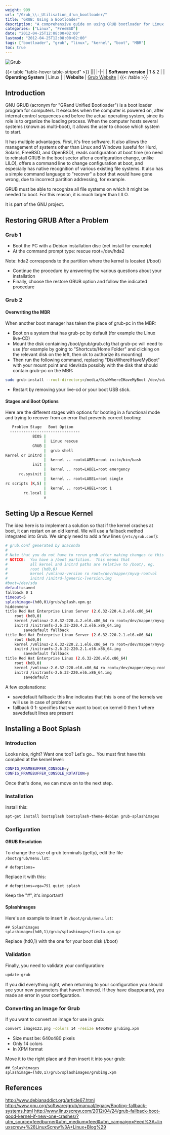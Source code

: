 ```yaml
---
weight: 999
url: "/Grub_\\:_Utilisation_d'un_bootloader/"
title: "GRUB: Using a Bootloader"
description: "A comprehensive guide on using GRUB bootloader for Linux and other operating systems, including recovery methods, configuring rescue kernels, and customizing the boot splash screen."
categories: ["Linux", "FreeBSD"]
date: "2012-04-25T12:08:00+02:00"
lastmod: "2012-04-25T12:08:00+02:00"
tags: ["bootloader", "grub", "linux", "kernel", "boot", "MBR"]
toc: true
---
```


![Grub](/images/grub_logo.avif)

{{< table "table-hover table-striped" >}}
|||
|-|-|
| **Software version** | 1 & 2 |
| **Operating System** | Linux |
| **Website** | [Grub Website](https://www.gnu.org/software/grub/) |
{{< /table >}}

## Introduction

GNU GRUB (acronym for "GRand Unified Bootloader") is a boot loader program for computers. It executes when the computer is powered on, after internal control sequences and before the actual operating system, since its role is to organize the loading process. When the computer hosts several systems (known as multi-boot), it allows the user to choose which system to start.

It has multiple advantages. First, it's free software. It also allows the management of systems other than Linux and Windows (useful for Hurd, Solaris, FreeBSD, and OpenBSD), reads configuration at boot time (no need to reinstall GRUB in the boot sector after a configuration change, unlike LILO), offers a command line to change configuration at boot, and especially has native recognition of various existing file systems. It also has a simple command language to "recover" a boot that would have gone wrong, due to incorrect partition addressing, for example.

GRUB must be able to recognize all file systems on which it might be needed to boot. For this reason, it is much larger than LILO.

It is part of the GNU project.

## Restoring GRUB After a Problem

### Grub 1

- Boot the PC with a Debian installation disc (net install for example)
- At the command prompt type: rescue root=/dev/hda2

Note: hda2 corresponds to the partition where the kernel is located (/boot)

- Continue the procedure by answering the various questions about your installation
- Finally, choose the restore GRUB option and follow the indicated procedure

### Grub 2

#### Overwriting the MBR

When another boot manager has taken the place of grub-pc in the MBR:

- Boot on a system that has grub-pc by default (for example the Linux live-CD)
- Mount the disk containing /boot/grub/grub.cfg that grub-pc will need to use (for example by going to "Shortcuts/Home Folder" and clicking on the relevant disk on the left, then ok to authorize its mounting)
- Then run the following command, replacing "DiskWhereIHaveMyBoot" with your mount point and /dev/sda possibly with the disk that should contain grub-pc on the MBR:

```bash
sudo grub-install --root-directory=/media/DiskWhereIHaveMyBoot /dev/sda
```

- Restart by removing your live-cd or your boot USB stick.

#### Stages and Boot Options

Here are the different stages with options for booting in a functional mode and trying to recover from an error that prevents correct booting:

```bash
   Problem Stage   Boot Option
  -------------------------------
            BIOS |
                 |  Linux rescue
            GRUB |
                 |  grub shell
Kernel or Initrd |
                 |  kernel .. root=LABEL=root init=/bin/bash
            init |
                 |  kernel .. root=LABEL=root emergency
      rc.sysinit |
                 |  kernel .. root=LABEL=root single
rc scripts (K,S) |
                 |  kernel .. root=LABEL=root 1
        rc.local |
                 v
```

## Setting Up a Rescue Kernel

The idea here is to implement a solution so that if the kernel crashes at boot, it can restart on an old kernel. We will use a failback method integrated into Grub. We simply need to add a few lines (`/etc/grub.conf`):

```bash {linenos=table,hl_lines=[10,11,19,24,29]}
# grub.conf generated by anaconda
#
# Note that you do not have to rerun grub after making changes to this file
# NOTICE:  You have a /boot partition.  This means that
#          all kernel and initrd paths are relative to /boot/, eg.
#          root (hd0,0)
#          kernel /vmlinuz-version ro root=/dev/mapper/myvg-rootvol
#          initrd /initrd-[generic-]version.img
#boot=/dev/sda
default=saved
fallback 0 1
timeout=5
splashimage=(hd0,0)/grub/splash.xpm.gz
hiddenmenu
title Red Hat Enterprise Linux Server (2.6.32-220.4.2.el6.x86_64)
	root (hd0,0)
	kernel /vmlinuz-2.6.32-220.4.2.el6.x86_64 ro root=/dev/mapper/myvg-rootvol rd_NO_LUKS  KEYBOARDTYPE=pc KEYTABLE=fr LANG=en_US.UTF-8 rd_NO_MD quiet SYSFONT=latarcyrheb-sun16 rhgb crashkernel=auto rd_LVM_LV=myvg/rootvol rd_NO_DM
	initrd /initramfs-2.6.32-220.4.2.el6.x86_64.img
        savedefault fallback
title Red Hat Enterprise Linux Server (2.6.32-220.2.1.el6.x86_64)
	root (hd0,0)
	kernel /vmlinuz-2.6.32-220.2.1.el6.x86_64 ro root=/dev/mapper/myvg-rootvol rd_NO_LUKS  KEYBOARDTYPE=pc KEYTABLE=fr LANG=en_US.UTF-8 rd_NO_MD quiet SYSFONT=latarcyrheb-sun16 rhgb crashkernel=auto rd_LVM_LV=myvg/rootvol rd_NO_DM
	initrd /initramfs-2.6.32-220.2.1.el6.x86_64.img
        savedefault fallback
title Red Hat Enterprise Linux (2.6.32-220.el6.x86_64)
	root (hd0,0)
	kernel /vmlinuz-2.6.32-220.el6.x86_64 ro root=/dev/mapper/myvg-rootvol rd_NO_LUKS  KEYBOARDTYPE=pc KEYTABLE=fr LANG=en_US.UTF-8 rd_NO_MD quiet SYSFONT=latarcyrheb-sun16 rhgb crashkernel=auto rd_LVM_LV=myvg/rootvol rd_NO_DM
	initrd /initramfs-2.6.32-220.el6.x86_64.img
        savedefault
```

A few explanations:

- savedefault fallback: this line indicates that this is one of the kernels we will use in case of problems
- fallback 0 1: specifies that we want to boot on kernel 0 then 1 where savedefault lines are present

## Installing a Boot Splash

### Introduction

Looks nice, right? Want one too? Let's go... You must first have this compiled at the kernel level:

```bash
CONFIG_FRAMEBUFFER_CONSOLE=y
CONFIG_FRAMEBUFFER_CONSOLE_ROTATION=y
```

Once that's done, we can move on to the next step.

### Installation

Install this:

```bash
apt-get install bootsplash bootsplash-theme-debian grub-splashimages
```

### Configuration

#### GRUB Resolution

To change the size of grub terminals (getty), edit the file `/boot/grub/menu.lst`:

```
# defoptions=
```

Replace it with this:

```
# defoptions=vga=791 quiet splash
```

Keep the "#", it's important!

#### Splashimages

Here's an example to insert in `/boot/grub/menu.lst`:

```
## Splashimages
splashimage=(hd0,1)/grub/splashimages/fiesta.xpm.gz
```

Replace (hd0,1) with the one for your boot disk (/boot)

### Validation

Finally, you need to validate your configuration:

```bash
update-grub
```

If you did everything right, when returning to your configuration you should see your new parameters that haven't moved. If they have disappeared, you made an error in your configuration.

### Converting an Image for Grub

If you want to convert an image for use in grub:

```bash
convert image123.png -colors 14 -resize 640x480 grubimg.xpm
```

- Size must be: 640x480 pixels
- Only 14 colors
- In XPM format

Move it to the right place and then insert it into your grub:

```
## Splashimages
splashimage=(hd0,1)/grub/splashimages/grubimg.xpm
```

## References

http://www.debianaddict.org/article67.html
http://www.gnu.org/software/grub/manual/legacy/Booting-fallback-systems.html
http://www.linuxscrew.com/2012/04/24/grub-fallback-boot-good-kernel-if-new-one-crashes/?utm_source=feedburner&utm_medium=feed&utm_campaign=Feed%3A+linuxscrew+%28LinuxScrew%3A+Linux+Blog%29
